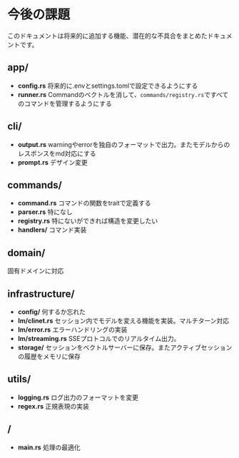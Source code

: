 # 今後の課題
このドキュメントは将来的に追加する機能、潜在的な不具合をまとめたドキュメントです。

## app/
- **config.rs** 将来的に.envとsettings.tomlで設定できるようにする
- **runner.rs** Commandのベクトルを消して、`commands/registry.rs`ですべてのコマンドを管理するようにする
## cli/
- **output.rs** warningやerrorを独自のフォーマットで出力。またモデルからのレスポンスをmd対応にする
- **prompt.rs** デザイン変更
## commands/
- **command.rs** コマンドの関数をtraitで定義する
- **parser.rs** 特になし
- **registry.rs** 特にないができれば構造を変更したい
- **handlers/** コマンド実装
## domain/
固有ドメインに対応
## infrastructure/
- **config/** 何するか忘れた
- **lm/clinet.rs** セッション内でモデルを変える機能を実装。マルチターン対応
- **lm/error.rs** エラーハンドリングの実装
- **lm/streaming.rs** SSEプロトコルでのリアルタイム出力。
- **storage/** セッションをベクトルサーバーに保存。またアクティブセッションの履歴をメモリに保存
## utils/
- **logging.rs** ログ出力のフォーマットを変更
- **regex.rs** 正規表現の実装
## /
- **main.rs** 処理の最適化
